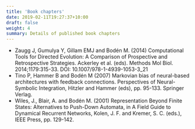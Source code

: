 ```yaml
---
title: 'Book chapters'
date: 2019-02-11T19:27:37+10:00
draft: false
weight: 4
summary: Details of published book chapters
---
```





- Zaugg J, Gumulya Y, Gillam EMJ and Bodén M. (2014) Computational Tools for Directed Evolution: A Comparison of Prospective and Retrospective Strategies. Ackerley et al. (eds). Methods Mol Biol. 2014;1179:315-33. DOI: 10.1007/978-1-4939-1053-3_21
- Tino P, Hammer B and Bodén M (2007) Markovian bias of neural-based architectures with feedback connections. Perspectives of Neural-Symbolic Integration, Hitzler and Hammer (eds), pp. 95-133. Springer Verlag.
- Wiles, J., Blair, A. and Bodén M. (2001) Representation Beyond Finite States: Alternatives to Push-Down Automata, in A Field Guide to Dynamical Recurrent Networks, Kolen, J. F. and Kremer, S. C. (eds.), IEEE Press, pp. 129-142.

